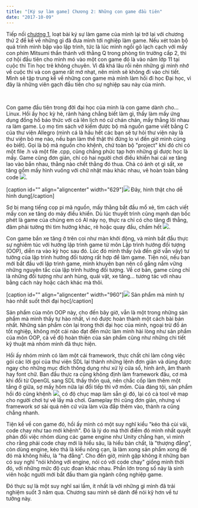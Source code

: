 ```yaml
---
title: "[Ký sự làm game] Chương 2: Những con game đầu tiên"
date: "2017-10-09"
---
```


Tiếp nối [chương 1](http://tongtunggiang.com/vi/2017/10/02/ky-su-lam-game-chuong-1-su-khoi-dau/), loạt bài ký sự làm game của mình lại trở lại với chương thứ 2 để kể về những gì đã đưa mình tới nghiệp làm game. Nếu xét toàn bộ quá trình mình bập vào lập trình, tức là lúc mình ngồi gõ lạch cạch với mấy con phím Mitsumi thần thánh với thằng Q trong phòng tin trường cấp 2, thì cơ hội đầu tiên cho mình mó vào một con game đó là vào năm lớp 11 tại cuộc thi Tin học trẻ không chuyên. Vì đã khá lâu rồi nên những gì mình nhớ về cuộc thi và con game rất mờ nhạt, nên mình sẽ không đi vào chi tiết. Mình sẽ tập trung kể về những con game mà mình làm hồi đi học Đại học, vì đây là những viên gạch đầu tiên cho sự nghiệp sau này của mình.

 

Con game đầu tiên trong đời đại học của mình là con game dành cho... Linux. Hồi ấy học kỳ hè, rảnh háng chẳng biết làm gì, thấy làm mấy ứng dụng đồng hồ báo thức với cả lên lịch nó cứ chán chán, mấy thằng lôi nhau ra làm game. Lọ mọ tìm sách vở kiếm được bộ mã nguồn game viết bằng C của thư viện Allegro (mình cá là hầu hết các bạn sẽ tự hỏi thư viện này là thư viện bỏ mẹ nào, nếu bạn làm thế thật thì đừng lo vì đến giờ mình cũng éo biết). Gọi là bộ mã nguồn cho khệnh, chứ toàn bộ "project" khi đó chỉ có một file .h và một file .cpp, cũng chẳng phức tạp hơn những gì được học là mấy. Game cũng đơn giản, chỉ có hai người chơi điều khiển hai cái xe tăng lao vào bắn nhau, thằng nào chết thằng đó thua. Chả có ảnh ọt gì sất, xe tăng gồm mấy hình vuông với chữ nhật màu khác nhau, vẽ hoàn toàn bằng code ![](assets/images/burn_joss_stick-e1507298028986.png).

\[caption id="" align="aligncenter" width="629"\]![](assets/images/kceku2f.png) Đây, hình thật cho dễ hình dung\[/caption\]

Sợ bị mang tiếng cọp pi mã nguồn, mấy thằng bắt đầu mổ xẻ, tìm cách viết mấy con xe tăng do máy điều khiển. Dù lúc thuyết trình cũng mạnh dạn bốc phét là game của chúng em có AI này nọ, thực ra chỉ có cho tăng đi thẳng, đâm phải tường thì tìm hướng khác, rẽ hoặc quay đầu, chấm hết ![](assets/images/sweat-e1507297981554.png).

Con game bắn xe tăng ở trên coi như màn khởi động, và mình bắt đầu thực sự nghiêm túc với hướng lập trình game từ môn Lập trình hướng đối tượng (OOP), diễn ra vào kỳ học sau đó. Lúc đó mình thấy (và đến giờ vẫn vậy) tư tưởng của lập trình hướng đối tượng rất hợp để làm game. Tiện nói, nếu bạn mới bắt đầu với lập trình game, mình khuyên bạn nên cố gắng nắm vững những nguyên tắc của lập trình hướng đối tượng. Về cơ bản, game cũng chỉ là những đối tượng như anh hùng, quái vật, xe tăng... tương tác với nhau bằng cách này hoặc cách khác mà thôi.

\[caption id="" align="aligncenter" width="960"\]![](https://camo.githubusercontent.com/1e8ead84dc975a16df7f80c803b231aba55109d1/68747470733a2f2f692e696d6775722e636f6d2f324d69736a42412e6a7067) Sản phẩm mà mình tự hào nhất suốt thời đại học\[/caption\]

Sản phẩm của môn OOP này, cho đến bây giờ, vẫn là một trong những sản phẩm mà mình thấy tự hào nhất, vì nó được hoàn thành một cách bài bản nhất. Những sản phẩm còn lại trong thời đại học của mình, ngoại trừ đồ án tốt nghiệp, không một cái nào đạt đến mức làm mình hài lòng như sản phẩm của môn OOP, cả về độ hoàn thiện của sản phẩm cũng như những chi tiết kỹ thuật mà nhóm mình đã thực hiện.

Hồi ấy nhóm mình có làm một cái framework, thực chất chỉ làm công việc gói các lời gọi của thư viện SDL lại thành những lệnh đơn giản và dùng được ngay cho những mục đích thông dụng như xử lý cửa sổ, hình ảnh, âm thanh hay font chữ. Ban đầu thực ra cũng không định làm framework đâu, cơ mà khi đổi từ OpenGL sang SDL thấy thốn quá, nên chắc cốp làm thêm một tầng ở giữa, sợ mấy hôm nữa lại đổi tiếp thì vỡ mồm. Của đáng tội, sản phẩm hồi đó cũng khệnh ![](assets/images/matrix-e1507559558105.png), có độ chục map làm sẵn gì đó, lại có cả tool vẽ map cho người chơi tự vẽ lấy mà chơi. Gameplay thì cũng đơn giản, nhưng vì framework sơ sài quá nên cứ vừa làm vừa đắp thêm vào, thành ra cũng chẳng nhanh.

Tiện kể về con game đó, hồi ấy mình có một suy nghĩ kiểu "kéo thả cùi vãi, code chay như tao mới khệnh". Đó là lý do mà thời điểm đó mình nhất quyết phản đối việc nhóm dùng các game engine như Unity chẳng hạn, vì mình cho rằng phải code chay mới là hiểu sâu, là hiểu bản chất, là "thượng đẳng", còn dùng engine, kéo thả là kiểu nông cạn, là làm xong sản phẩm xong để đó mà không hiểu, là "hạ đẳng". Cho đến giờ, mình gặp không ít những bạn có suy nghĩ "nói không với engine, nói có với code chay" giống mình thời đó, với những mức độ cực đoan khác nhau. Phần lớn trong số này là sinh viên hoặc người mới bắt đầu tham gia ngành công nghiệp game.

Đó thực sự là một suy nghĩ sai lầm, ít nhất là với những gì mình đã trải nghiệm suốt 3 năm qua. Chương sau mình sẽ dành để nói kỹ hơn về tư tưởng này.
